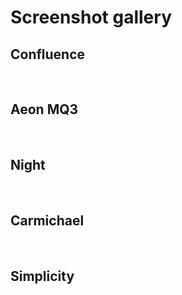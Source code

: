 

# Screenshot gallery #

## Confluence ##
![![](http://romcollectionbrowser.googlecode.com/files/screen_info_reworked_SNES_PubDev%20-%20preview.jpg)](http://romcollectionbrowser.googlecode.com/files/screen_info_reworked_SNES_PubDev.jpg)
![![](http://romcollectionbrowser.googlecode.com/files/screen_info2_reworked_small%20-%20preview.jpg)](http://romcollectionbrowser.googlecode.com/files/screen_info2_reworked_small.jpg)
![![](http://romcollectionbrowser.googlecode.com/files/screen_thumbs_reworked%20-%20preview.jpg)](http://romcollectionbrowser.googlecode.com/files/screen_thumbs_reworked.jpg)
![![](http://romcollectionbrowser.googlecode.com/files/screen_info_reworked_MAME_cabinet%20-%20preview.jpg)](http://romcollectionbrowser.googlecode.com/files/screen_info_reworked_MAME_cabinet.jpg)
![![](http://romcollectionbrowser.googlecode.com/files/screen_info_reworked_MAME_marquee%20-%20preview.jpg)](http://romcollectionbrowser.googlecode.com/files/screen_info_reworked_MAME_marquee.jpg)
![![](http://romcollectionbrowser.googlecode.com/files/screen_fullscreenvideo_preview.jpg)](http://romcollectionbrowser.googlecode.com/files/screen_fullscreenvideo_800x600.jpg)

## Aeon MQ3 ##
![![](http://romcollectionbrowser.googlecode.com/files/screen_AeonMQ3_Multiplex_no_info_preview.jpg)](http://romcollectionbrowser.googlecode.com/files/screen_AeonMQ3_Multiplex_no_info.jpg) ![![](http://romcollectionbrowser.googlecode.com/files/screen_AeonMQ3_Multiplex_small_preview.jpg)](http://romcollectionbrowser.googlecode.com/files/screen_AeonMQ3_Multiplex_small.jpg)
![![](http://romcollectionbrowser.googlecode.com/files/screen_AeonMQ3_Multiplex_big_preview.jpg)](http://romcollectionbrowser.googlecode.com/files/screen_AeonMQ3_Multiplex_big.jpg) ![![](http://romcollectionbrowser.googlecode.com/files/screen_AeonMQ3_Poster_preview.jpg)](http://romcollectionbrowser.googlecode.com/files/screen_AeonMQ3_Poster.jpg)
![![](http://romcollectionbrowser.googlecode.com/files/screen_AeonMQ3_List_bigvideo_preview.jpg)](http://romcollectionbrowser.googlecode.com/files/screen_AeonMQ3_List_bigvideo.jpg) ![![](http://romcollectionbrowser.googlecode.com/files/screen_AeonMQ3_List_smallvideo_preview.jpg)](http://romcollectionbrowser.googlecode.com/files/screen_AeonMQ3_List_smallvideo.jpg)
![![](http://romcollectionbrowser.googlecode.com/files/screen_AeonMQ3_Infowindow_preview.jpg)](http://romcollectionbrowser.googlecode.com/files/screen_AeonMQ3_Infowindow.jpg)

## Night ##
![![](http://romcollectionbrowser.googlecode.com/files/screen_Night_Showcase_preview.jpg)](http://romcollectionbrowser.googlecode.com/files/screen_Night_Showcase.jpg)
![![](http://romcollectionbrowser.googlecode.com/files/screen_Night_Landscape_preview.jpg)](http://romcollectionbrowser.googlecode.com/files/screen_Night_Landscape.jpg)
![![](http://romcollectionbrowser.googlecode.com/files/screen_Night_Files_preview.jpg)](http://romcollectionbrowser.googlecode.com/files/screen_Night_Files.jpg)

## Carmichael ##
![![](http://romcollectionbrowser.googlecode.com/files/screen_Carmichael_Landscape_preview.jpg)](http://romcollectionbrowser.googlecode.com/files/screen_Carmichael_Landscape.jpg)
![![](http://romcollectionbrowser.googlecode.com/files/screen_Carmichael_Files_preview.jpg)](http://romcollectionbrowser.googlecode.com/files/screen_Carmichael_Files.jpg)

## Simplicity ##
![![](http://romcollectionbrowser.googlecode.com/files/screen_Simplicity_Info_preview.jpg)](http://romcollectionbrowser.googlecode.com/files/screen_Simplicity_Info.jpg) ![![](http://romcollectionbrowser.googlecode.com/files/screen_Simplicity_Info2_preview.jpg)](http://romcollectionbrowser.googlecode.com/files/screen_Simplicity_Info2.jpg)
![![](http://romcollectionbrowser.googlecode.com/files/screen_Simplicity_Thumbs_preview.jpg)](http://romcollectionbrowser.googlecode.com/files/screen_Simplicity_Thumbs.jpg)